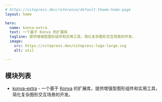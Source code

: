 ```yaml
---
# https://vitepress.dev/reference/default-theme-home-page
layout: home

hero:
  name: konva-extra
  text: 一个基于 Konva 的扩展库
  tagline: 提供增强型图形组件和实用工具，简化复杂图形交互场景的开发。
  image:
    src: https://vitepress.dev/vitepress-logo-large.svg
    alt: util

---
```


## **模块列表**

- [konva-extra](/zh/modules/konva-extra) - 一个基于 [Konva](https://konvajs.org/) 的扩展库，提供增强型图形组件和实用工具，简化复杂图形交互场景的开发。